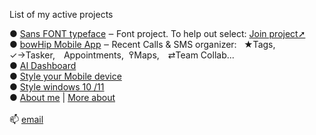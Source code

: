 List of my active projects<br>

 ● <a href="https://github.com/qp5/FONT">Sans FONT typeface</a> ‒ Font project. To help out select: <a href="mailto: support@bowhip.org">Join project➚</a> <br> 
 ● <a href="https://github.com/qp5/bowHip_app">bowHip Mobile App</a> ‒ Recent Calls & SMS organizer:   ★Tags, ✓→Tasker, Appointments,  ߉Maps, ⇄Team Collab... <br>
 ● <a href="https://github.com/qp5/map-of-AI-landscape">AI Dashboard</a><br>
 ● <a target="_blank" href="https://codepen.io/qp5/full/WNGbLBy">Style your Mobile device</a><br>
 ● <a target="_blank" href="https://codepen.io/qp5/project/full/ZmBrJo">Style windows 10 /11 </a><br>
 ● <a target="_blank" href="https://github.com/qp5/About-me/blob/main/README.md">About me</a> | <a target="_blank" href="https://bowhip.org/about">More about</a><br>
<br>
📫  <a href="mailto: support@bowhip.org">email</a>


